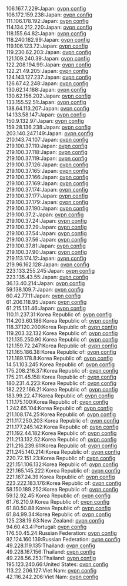 106.167.7.229:Japan: [ovpn config](vpn/106_167_7_229.ovpn)  
106.172.159.238:Japan: [ovpn config](vpn/106_172_159_238.ovpn)  
111.106.178.192:Japan: [ovpn config](vpn/111_106_178_192.ovpn)  
114.134.212.220:Japan: [ovpn config](vpn/114_134_212_220.ovpn)  
118.155.64.82:Japan: [ovpn config](vpn/118_155_64_82.ovpn)  
118.240.182.99:Japan: [ovpn config](vpn/118_240_182_99.ovpn)  
119.106.123.72:Japan: [ovpn config](vpn/119_106_123_72.ovpn)  
119.230.62.203:Japan: [ovpn config](vpn/119_230_62_203.ovpn)  
121.109.240.39:Japan: [ovpn config](vpn/121_109_240_39.ovpn)  
122.208.194.99:Japan: [ovpn config](vpn/122_208_194_99.ovpn)  
122.21.49.205:Japan: [ovpn config](vpn/122_21_49_205.ovpn)  
124.143.127.237:Japan: [ovpn config](vpn/124_143_127_237.ovpn)  
126.67.42.248:Japan: [ovpn config](vpn/126_67_42_248.ovpn)  
130.62.14.188:Japan: [ovpn config](vpn/130_62_14_188.ovpn)  
130.62.156.202:Japan: [ovpn config](vpn/130_62_156_202.ovpn)  
133.155.52.51:Japan: [ovpn config](vpn/133_155_52_51.ovpn)  
138.64.113.207:Japan: [ovpn config](vpn/138_64_113_207.ovpn)  
14.133.58.147:Japan: [ovpn config](vpn/14_133_58_147.ovpn)  
150.9.132.97:Japan: [ovpn config](vpn/150_9_132_97.ovpn)  
159.28.136.238:Japan: [ovpn config](vpn/159_28_136_238.ovpn)  
203.140.247.149:Japan: [ovpn config](vpn/203_140_247_149.ovpn)  
210.143.74.107:Japan: [ovpn config](vpn/210_143_74_107.ovpn)  
219.100.37.110:Japan: [ovpn config](vpn/219_100_37_110.ovpn)  
219.100.37.118:Japan: [ovpn config](vpn/219_100_37_118.ovpn)  
219.100.37.119:Japan: [ovpn config](vpn/219_100_37_119.ovpn)  
219.100.37.126:Japan: [ovpn config](vpn/219_100_37_126.ovpn)  
219.100.37.165:Japan: [ovpn config](vpn/219_100_37_165.ovpn)  
219.100.37.166:Japan: [ovpn config](vpn/219_100_37_166.ovpn)  
219.100.37.169:Japan: [ovpn config](vpn/219_100_37_169.ovpn)  
219.100.37.174:Japan: [ovpn config](vpn/219_100_37_174.ovpn)  
219.100.37.177:Japan: [ovpn config](vpn/219_100_37_177.ovpn)  
219.100.37.179:Japan: [ovpn config](vpn/219_100_37_179.ovpn)  
219.100.37.190:Japan: [ovpn config](vpn/219_100_37_190.ovpn)  
219.100.37.2:Japan: [ovpn config](vpn/219_100_37_2.ovpn)  
219.100.37.24:Japan: [ovpn config](vpn/219_100_37_24.ovpn)  
219.100.37.29:Japan: [ovpn config](vpn/219_100_37_29.ovpn)  
219.100.37.54:Japan: [ovpn config](vpn/219_100_37_54.ovpn)  
219.100.37.56:Japan: [ovpn config](vpn/219_100_37_56.ovpn)  
219.100.37.81:Japan: [ovpn config](vpn/219_100_37_81.ovpn)  
219.100.37.90:Japan: [ovpn config](vpn/219_100_37_90.ovpn)  
219.113.174.12:Japan: [ovpn config](vpn/219_113_174_12.ovpn)  
219.96.162.128:Japan: [ovpn config](vpn/219_96_162_128.ovpn)  
223.133.255.245:Japan: [ovpn config](vpn/223_133_255_245.ovpn)  
223.135.43.55:Japan: [ovpn config](vpn/223_135_43_55.ovpn)  
36.13.40.214:Japan: [ovpn config](vpn/36_13_40_214.ovpn)  
59.138.109.7:Japan: [ovpn config](vpn/59_138_109_7.ovpn)  
60.42.77.11:Japan: [ovpn config](vpn/60_42_77_11.ovpn)  
61.206.118.95:Japan: [ovpn config](vpn/61_206_118_95.ovpn)  
61.215.131.46:Japan: [ovpn config](vpn/61_215_131_46.ovpn)  
110.11.237.31:Korea Republic of: [ovpn config](vpn/110_11_237_31.ovpn)  
114.203.60.186:Korea Republic of: [ovpn config](vpn/114_203_60_186.ovpn)  
118.37.120.200:Korea Republic of: [ovpn config](vpn/118_37_120_200.ovpn)  
119.203.32.132:Korea Republic of: [ovpn config](vpn/119_203_32_132.ovpn)  
121.135.250.90:Korea Republic of: [ovpn config](vpn/121_135_250_90.ovpn)  
121.159.72.247:Korea Republic of: [ovpn config](vpn/121_159_72_247.ovpn)  
121.165.186.38:Korea Republic of: [ovpn config](vpn/121_165_186_38.ovpn)  
121.189.178.8:Korea Republic of: [ovpn config](vpn/121_189_178_8.ovpn)  
14.51.103.245:Korea Republic of: [ovpn config](vpn/14_51_103_245.ovpn)  
175.208.216.37:Korea Republic of: [ovpn config](vpn/175_208_216_37.ovpn)  
175.211.45.158:Korea Republic of: [ovpn config](vpn/175_211_45_158.ovpn)  
180.231.4.223:Korea Republic of: [ovpn config](vpn/180_231_4_223.ovpn)  
182.222.166.21:Korea Republic of: [ovpn config](vpn/182_222_166_21.ovpn)  
183.99.22.47:Korea Republic of: [ovpn config](vpn/183_99_22_47.ovpn)  
1.11.175.100:Korea Republic of: [ovpn config](vpn/1_11_175_100.ovpn)  
1.242.65.104:Korea Republic of: [ovpn config](vpn/1_242_65_104.ovpn)  
211.108.174.25:Korea Republic of: [ovpn config](vpn/211_108_174_25.ovpn)  
211.117.250.203:Korea Republic of: [ovpn config](vpn/211_117_250_203.ovpn)  
211.177.245.142:Korea Republic of: [ovpn config](vpn/211_177_245_142.ovpn)  
211.192.44.182:Korea Republic of: [ovpn config](vpn/211_192_44_182.ovpn)  
211.213.132.52:Korea Republic of: [ovpn config](vpn/211_213_132_52.ovpn)  
211.216.239.61:Korea Republic of: [ovpn config](vpn/211_216_239_61.ovpn)  
211.245.140.214:Korea Republic of: [ovpn config](vpn/211_245_140_214.ovpn)  
220.72.151.23:Korea Republic of: [ovpn config](vpn/220_72_151_23.ovpn)  
221.151.106.132:Korea Republic of: [ovpn config](vpn/221_151_106_132.ovpn)  
221.165.145.222:Korea Republic of: [ovpn config](vpn/221_165_145_222.ovpn)  
221.167.24.39:Korea Republic of: [ovpn config](vpn/221_167_24_39.ovpn)  
223.222.183.176:Korea Republic of: [ovpn config](vpn/223_222_183_176.ovpn)  
58.150.189.252:Korea Republic of: [ovpn config](vpn/58_150_189_252.ovpn)  
59.12.92.45:Korea Republic of: [ovpn config](vpn/59_12_92_45.ovpn)  
61.76.210.9:Korea Republic of: [ovpn config](vpn/61_76_210_9.ovpn)  
61.80.50.88:Korea Republic of: [ovpn config](vpn/61_80_50_88.ovpn)  
61.84.99.34:Korea Republic of: [ovpn config](vpn/61_84_99_34.ovpn)  
125.238.19.63:New Zealand: [ovpn config](vpn/125_238_19_63.ovpn)  
94.60.43.4:Portugal: [ovpn config](vpn/94_60_43_4.ovpn)  
176.50.45.24:Russian Federation: [ovpn config](vpn/176_50_45_24.ovpn)  
92.124.160.139:Russian Federation: [ovpn config](vpn/92_124_160_139.ovpn)  
49.228.119.135:Thailand: [ovpn config](vpn/49_228_119_135.ovpn)  
49.228.167.156:Thailand: [ovpn config](vpn/49_228_167_156.ovpn)  
49.228.56.253:Thailand: [ovpn config](vpn/49_228_56_253.ovpn)  
195.123.240.66:United States: [ovpn config](vpn/195_123_240_66.ovpn)  
113.22.206.127:Viet Nam: [ovpn config](vpn/113_22_206_127.ovpn)  
42.116.242.206:Viet Nam: [ovpn config](vpn/42_116_242_206.ovpn)  
